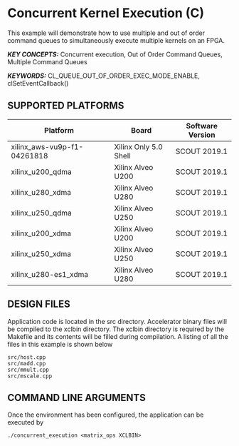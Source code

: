 Concurrent Kernel Execution (C)
======================

This example will demonstrate how to use multiple and out of order command queues to simultaneously execute multiple kernels on an FPGA.

***KEY CONCEPTS:*** Concurrent execution, Out of Order Command Queues, Multiple Command Queues

***KEYWORDS:*** CL_QUEUE_OUT_OF_ORDER_EXEC_MODE_ENABLE, clSetEventCallback()

## SUPPORTED PLATFORMS
Platform | Board             | Software Version
---------|-------------------|-----------------
xilinx_aws-vu9p-f1-04261818|Xilinx Only 5.0 Shell|SCOUT 2019.1
xilinx_u200_qdma|Xilinx Alveo U200|SCOUT 2019.1
xilinx_u280_xdma|Xilinx Alveo U280|SCOUT 2019.1
xilinx_u250_qdma|Xilinx Alveo U250|SCOUT 2019.1
xilinx_u200_xdma|Xilinx Alveo U200|SCOUT 2019.1
xilinx_u250_xdma|Xilinx Alveo U250|SCOUT 2019.1
xilinx_u280-es1_xdma|Xilinx Alveo U280|SCOUT 2019.1


##  DESIGN FILES
Application code is located in the src directory. Accelerator binary files will be compiled to the xclbin directory. The xclbin directory is required by the Makefile and its contents will be filled during compilation. A listing of all the files in this example is shown below

```
src/host.cpp
src/madd.cpp
src/mmult.cpp
src/mscale.cpp
```

##  COMMAND LINE ARGUMENTS
Once the environment has been configured, the application can be executed by
```
./concurrent_execution <matrix_ops XCLBIN>
```

